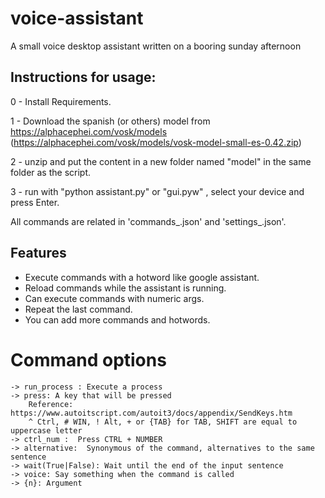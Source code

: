 # voice-assistant
A small voice desktop assistant written on a booring sunday afternoon

## Instructions for usage:

0 - Install Requirements.

1 - Download the spanish (or others) model from https://alphacephei.com/vosk/models (https://alphacephei.com/vosk/models/vosk-model-small-es-0.42.zip)

2 - unzip and put the content in a new folder named "model" in the same folder as the script.

3 - run with "python assistant.py" or "gui.pyw" , select your device and press Enter.

All commands are related in 'commands_<lang>.json' and 'settings_<lang>.json'.

## Features
 - Execute commands with a hotword like google assistant.
 - Reload commands while the assistant is running.
 - Can execute commands with numeric args.
 - Repeat the last command.
 - You can add more commands and hotwords.


# Command options
    -> run_process : Execute a process
    -> press: A key that will be pressed
        Reference: https://www.autoitscript.com/autoit3/docs/appendix/SendKeys.htm
        ^ Ctrl, # WIN, ! Alt, + or {TAB} for TAB, SHIFT are equal to uppercase letter
    -> ctrl_num :  Press CTRL + NUMBER
    -> alternative:  Synonymous of the command, alternatives to the same sentence
    -> wait(True|False): Wait until the end of the input sentence
    -> voice: Say something when the command is called
    -> {n}: Argument